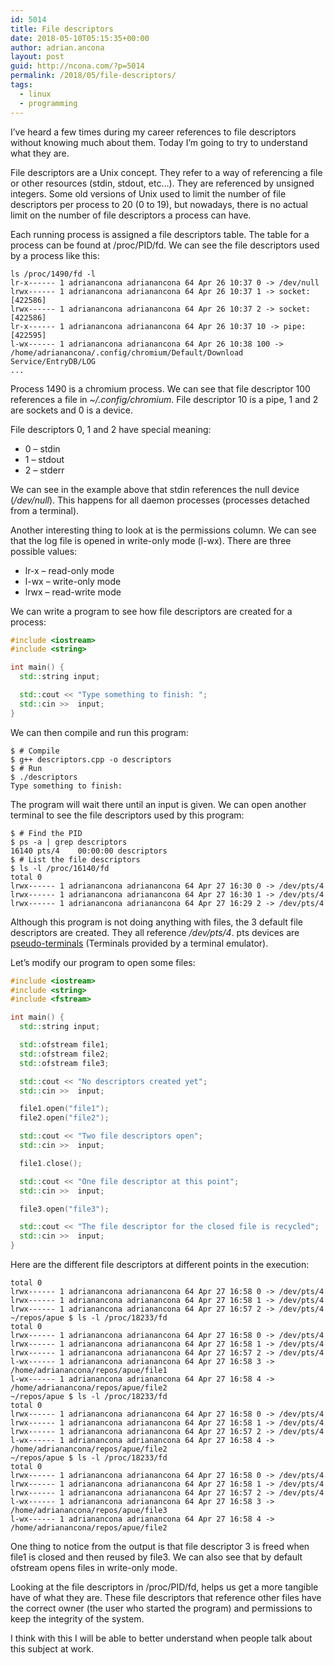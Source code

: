 ```yaml
---
id: 5014
title: File descriptors
date: 2018-05-10T05:15:35+00:00
author: adrian.ancona
layout: post
guid: http://ncona.com/?p=5014
permalink: /2018/05/file-descriptors/
tags:
  - linux
  - programming
---
```

I&#8217;ve heard a few times during my career references to file descriptors without knowing much about them. Today I&#8217;m going to try to understand what they are.

File descriptors are a Unix concept. They refer to a way of referencing a file or other resources (stdin, stdout, etc&#8230;). They are referenced by unsigned integers. Some old versions of Unix used to limit the number of file descriptors per process to 20 (0 to 19), but nowadays, there is no actual limit on the number of file descriptors a process can have.

Each running process is assigned a file descriptors table. The table for a process can be found at /proc/PID/fd. We can see the file descriptors used by a process like this:

<!--more-->

```
ls /proc/1490/fd -l
lr-x------ 1 adrianancona adrianancona 64 Apr 26 10:37 0 -> /dev/null
lrwx------ 1 adrianancona adrianancona 64 Apr 26 10:37 1 -> socket:[422586]
lrwx------ 1 adrianancona adrianancona 64 Apr 26 10:37 2 -> socket:[422586]
lr-x------ 1 adrianancona adrianancona 64 Apr 26 10:37 10 -> pipe:[422595]
l-wx------ 1 adrianancona adrianancona 64 Apr 26 10:38 100 -> /home/adrianancona/.config/chromium/Default/Download Service/EntryDB/LOG
...
```

Process 1490 is a chromium process. We can see that file descriptor 100 references a file in _~/.config/chromium_. File descriptor 10 is a pipe, 1 and 2 are sockets and 0 is a device.

File descriptors 0, 1 and 2 have special meaning:

  * 0 &#8211; stdin
  * 1 &#8211; stdout
  * 2 &#8211; stderr

We can see in the example above that stdin references the null device (_/dev/null_). This happens for all daemon processes (processes detached from a terminal).

Another interesting thing to look at is the permissions column. We can see that the log file is opened in write-only mode (l-wx). There are three possible values:

  * lr-x &#8211; read-only mode
  * l-wx &#8211; write-only mode
  * lrwx &#8211; read-write mode

We can write a program to see how file descriptors are created for a process:

```cpp
#include <iostream>
#include <string>

int main() {
  std::string input;

  std::cout << "Type something to finish: ";
  std::cin >>  input;
}
```

We can then compile and run this program:

```
$ # Compile
$ g++ descriptors.cpp -o descriptors
$ # Run
$ ./descriptors
Type something to finish:
```

The program will wait there until an input is given. We can open another terminal to see the file descriptors used by this program:

```
$ # Find the PID
$ ps -a | grep descriptors
16140 pts/4    00:00:00 descriptors
$ # List the file descriptors
$ ls -l /proc/16140/fd
total 0
lrwx------ 1 adrianancona adrianancona 64 Apr 27 16:30 0 -> /dev/pts/4
lrwx------ 1 adrianancona adrianancona 64 Apr 27 16:30 1 -> /dev/pts/4
lrwx------ 1 adrianancona adrianancona 64 Apr 27 16:29 2 -> /dev/pts/4
```

Although this program is not doing anything with files, the 3 default file descriptors are created. They all reference _/dev/pts/4_. pts devices are [pseudo-terminals](https://en.wikipedia.org/wiki/Pseudoterminal) (Terminals provided by a terminal emulator).

Let&#8217;s modify our program to open some files:

```cpp
#include <iostream>
#include <string>
#include <fstream>

int main() {
  std::string input;

  std::ofstream file1;
  std::ofstream file2;
  std::ofstream file3;

  std::cout << "No descriptors created yet";
  std::cin >>  input;

  file1.open("file1");
  file2.open("file2");

  std::cout << "Two file descriptors open";
  std::cin >>  input;

  file1.close();

  std::cout << "One file descriptor at this point";
  std::cin >>  input;

  file3.open("file3");

  std::cout << "The file descriptor for the closed file is recycled";
  std::cin >>  input;
}
```

Here are the different file descriptors at different points in the execution:

```
total 0
lrwx------ 1 adrianancona adrianancona 64 Apr 27 16:58 0 -> /dev/pts/4
lrwx------ 1 adrianancona adrianancona 64 Apr 27 16:58 1 -> /dev/pts/4
lrwx------ 1 adrianancona adrianancona 64 Apr 27 16:57 2 -> /dev/pts/4
~/repos/apue $ ls -l /proc/18233/fd
total 0
lrwx------ 1 adrianancona adrianancona 64 Apr 27 16:58 0 -> /dev/pts/4
lrwx------ 1 adrianancona adrianancona 64 Apr 27 16:58 1 -> /dev/pts/4
lrwx------ 1 adrianancona adrianancona 64 Apr 27 16:57 2 -> /dev/pts/4
l-wx------ 1 adrianancona adrianancona 64 Apr 27 16:58 3 -> /home/adrianancona/repos/apue/file1
l-wx------ 1 adrianancona adrianancona 64 Apr 27 16:58 4 -> /home/adrianancona/repos/apue/file2
~/repos/apue $ ls -l /proc/18233/fd
total 0
lrwx------ 1 adrianancona adrianancona 64 Apr 27 16:58 0 -> /dev/pts/4
lrwx------ 1 adrianancona adrianancona 64 Apr 27 16:58 1 -> /dev/pts/4
lrwx------ 1 adrianancona adrianancona 64 Apr 27 16:57 2 -> /dev/pts/4
l-wx------ 1 adrianancona adrianancona 64 Apr 27 16:58 4 -> /home/adrianancona/repos/apue/file2
~/repos/apue $ ls -l /proc/18233/fd
total 0
lrwx------ 1 adrianancona adrianancona 64 Apr 27 16:58 0 -> /dev/pts/4
lrwx------ 1 adrianancona adrianancona 64 Apr 27 16:58 1 -> /dev/pts/4
lrwx------ 1 adrianancona adrianancona 64 Apr 27 16:57 2 -> /dev/pts/4
l-wx------ 1 adrianancona adrianancona 64 Apr 27 16:58 3 -> /home/adrianancona/repos/apue/file3
l-wx------ 1 adrianancona adrianancona 64 Apr 27 16:58 4 -> /home/adrianancona/repos/apue/file2
```

One thing to notice from the output is that file descriptor 3 is freed when file1 is closed and then reused by file3. We can also see that by default ofstream opens files in write-only mode.

Looking at the file descriptors in /proc/PID/fd, helps us get a more tangible have of what they are. These file descriptors that reference other files have the correct owner (the user who started the program) and permissions to keep the integrity of the system.

I think with this I will be able to better understand when people talk about this subject at work.
